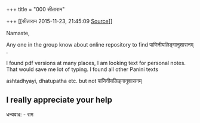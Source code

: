 +++
title = "000 सीताराम"

+++
[[सीताराम	2015-11-23, 21:45:09 [Source](https://groups.google.com/g/samskrita/c/wU_k9y4PctE)]]



Namaste,

Any one in the group know about online repository to find पाणिनीयलिङ्गानुशासनम् .

I found pdf versions at many places, I am looking text for personal notes. That would save me lot of typing. I found all other Panini texts

ashtadhyayi, dhatupatha etc. but not पाणिनीयलिङ्गानुशासनम्



I really appreciate your help  
--  

धन्यवाद: - राम

